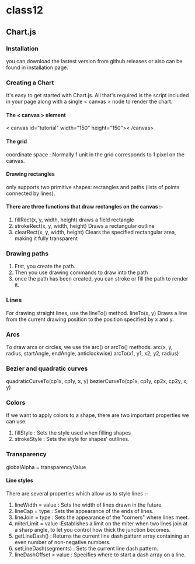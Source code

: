 # class12

## Chart.js
### Installation
you can download the lastest version from github releases or also can be found in installation page.

### Creating a Chart
It's easy to get started with Chart.js. All that's required is the script included in your page along with a single < canvas > node to render the chart. 

#### The < canvas > element
< canvas id="tutorial" width="150" height="150">< /canvas>

#### The grid
coordinate space : Normally 1 unit in the grid corresponds to 1 pixel on the canvas.

#### Drawing rectangles
only supports two primitive shapes: rectangles and paths (lists of points connected by lines).

#### There are three functions that draw rectangles on the canvas :-
1. fillRect(x, y, width, height) draws a field rectangle
2. strokeRect(x, y, width, height) Draws a rectangular outline
3. clearRect(x, y, width, height) Clears the specified rectangular area, making it fully transparent

### Drawing paths
1. Frst, you create the path.
2. Then you use drawing commands to draw into the path
3. once the path has been created, you can stroke or fill the path to render it.

### Lines
For drawing straight lines, use the lineTo() method.
lineTo(x, y) Draws a line from the current drawing position to the position specified by x and y.

### Arcs
To draw arcs or circles, we use the arc() or arcTo() methods.
arc(x, y, radius, startAngle, endAngle, anticlockwise)
arcTo(x1, y1, x2, y2, radius)

### Bezier and quadratic curves
quadraticCurveTo(cp1x, cp1y, x, y)
bezierCurveTo(cp1x, cp1y, cp2x, cp2y, x, y)


### Colors
 If we want to apply colors to a shape, there are two important properties we can use:
 1. fillStyle : Sets the style used when filling shapes
 2. strokeStyle : Sets the style for shapes' outlines.


 ### Transparency
 globalAlpha = transparencyValue


 #### Line styles
 There are several properties which allow us to style lines :-
 1. lineWidth = value : Sets the width of lines drawn in the future
 2. lineCap = type : Sets the appearance of the ends of lines.
 3. lineJoin = type : Sets the appearance of the "corners" where lines meet.
 4. miterLimit = value :Establishes a limit on the miter when two lines join at a sharp angle, to let you control how thick the junction becomes.
 5. getLineDash() : Returns the current line dash pattern array containing an even number of non-negative numbers.
 6. setLineDash(segments) : Sets the current line dash pattern.
 7. lineDashOffset = value : Specifies where to start a dash array on a line.




